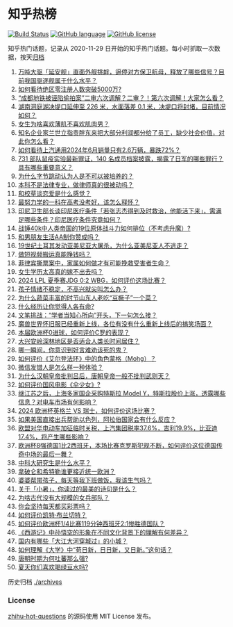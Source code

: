 # 知乎热榜
[![Build Status](https://github.com/ToWeLong/zhihu-hot-questions/workflows/CI/badge.svg)](https://github.com/ToWeLong/zhihu-hot-questions/actions)
[![GitHub language](https://img.shields.io/badge/language-golang-orange.svg)](https://golang.org/)
[![GitHub license](https://img.shields.io/github/license/ToWeLong/zhihu-hot-questions)](https://github.com/ToWeLong/zhihu-hot-questions/blob/main/LICENSE)

知乎热门话题，记录从 2020-11-29 日开始的知乎热门话题。每小时抓取一次数据，按天[归档](./archives)

<!-- BEGIN -->

1. [万吨大驱「延安舰」直面外舰挑衅，逼停对方保卫航母，释放了哪些信号？目前我国驱逐舰属于什么水平？](https://www.zhihu.com/question/660895313)
1. [如何看待绝区零注册人数突破5000万?](https://www.zhihu.com/question/660908290)
1. [“成都地铁被诬陷偷拍案”二审六次调解？二审？！第六次调解！大家怎么看？](https://www.zhihu.com/question/660918763)
1. [湖南洞庭湖决堤口延伸至 226 米，水面落差 0.1 米，决堤口将封堵，目前情况如何？](https://www.zhihu.com/question/660838142)
1. [女生为啥喜欢薄肌不喜欢肌肉男？](https://www.zhihu.com/question/631267982)
1. [知名企业家兰世立指责胖东来把大部分利润都分给了员工，缺少社会价值，对此你怎么看？](https://www.zhihu.com/question/660921714)
1. [如何看待上汽通用2024年6月销量只有2.6万辆，暴跌72%？](https://www.zhihu.com/question/660816929)
1. [731 部队鼠疫实验最新罪证，140 名成员档案披露，揭露了日军的哪些罪行？具有哪些重要意义？](https://www.zhihu.com/question/660879188)
1. [为什么字节跳动认为人是不可以被培养的？](https://www.zhihu.com/question/655436614)
1. [本科不是法律专业，做律师真的很被动吗？](https://www.zhihu.com/question/660327906)
1. [和校草谈恋爱是什么感觉？](https://www.zhihu.com/question/452832066)
1. [最努力学的一科在高考没考好，该怎么释怀？](https://www.zhihu.com/question/660837398)
1. [印尼卫生部长谈印尼医疗条件「若张志杰得到及时救治，他能活下来」，需满足哪些条件？印尼医疗条件究竟如何？](https://www.zhihu.com/question/660713859)
1. [战锤40k中人类帝国的19位原体战斗力如何排位（不考虑升魔）?](https://www.zhihu.com/question/610445277)
1. [和男朋友生活AA制你赞成吗？](https://www.zhihu.com/question/660701532)
1. [19世纪土耳其发动亚美尼亚大屠杀，为什么亚美尼亚人不逃走？](https://www.zhihu.com/question/424543184)
1. [做短视频搬运真能挣钱吗？](https://www.zhihu.com/question/387981295)
1. [菲律宾撕票案中，家属如何做才有可能挽救受害者生命？](https://www.zhihu.com/question/660791903)
1. [女生学历太高真的嫁不出去吗？](https://www.zhihu.com/question/660252912)
1. [2024 LPL 夏季赛JDG 0:2 WBG，如何评价这场比赛？](https://www.zhihu.com/question/660908750)
1. [孩子情绪不稳定，不高兴就尖叫怎么办？](https://www.zhihu.com/question/659307397)
1. [为什么蔬菜丰富的时节山东人老吃“豆橛子”一个菜？](https://www.zhihu.com/question/660661599)
1. [什么经历让你觉得人各有命?](https://www.zhihu.com/question/657312747)
1. [文笔挑战：“学者当知心所向”开头，下一句怎么接？](https://www.zhihu.com/question/659943367)
1. [魔兽世界怀旧服已经重新上线，各位有没有什么重新上线后的搞笑场面？](https://www.zhihu.com/question/660340763)
1. [本届欧洲杯0进球，如何评价C罗的表现？](https://www.zhihu.com/question/660866244)
1. [大兴安岭深林地区是否适合人类长时间居住？](https://www.zhihu.com/question/357661555)
1. [哪一瞬间，你意识到好言难劝该死的鬼？](https://www.zhihu.com/question/652415549)
1. [如何评价《艾尔登法环》中的角色蒙格（Mohg）？](https://www.zhihu.com/question/659803977)
1. [微信发错人是怎么样一种体验？](https://www.zhihu.com/question/32087879)
1. [为什么汉朝皇帝批判吕后，唐朝皇帝一般不批判武则天？](https://www.zhihu.com/question/655269301)
1. [如何评价国风电影《伞少女》?](https://www.zhihu.com/question/660750034)
1. [继江苏之后，上海多家国企采购特斯拉 Model Y，特斯拉股价上涨，透露哪些信息？对电车市场有何影响？](https://www.zhihu.com/question/660876951)
1. [2024 欧洲杯英格兰 VS 瑞士，如何评价这场比赛？](https://www.zhihu.com/question/660706870)
1. [如果美国直接出兵帮助以色列，阿拉伯国家会有什么反应？](https://www.zhihu.com/question/660608101)
1. [欧盟对华电动车加征临时关税，上汽集团税率37.6%，吉利19.9%，比亚迪17.4%，将产生哪些影响？](https://www.zhihu.com/question/660809940)
1. [欧洲杯8强德国1比2西班牙，本场比赛克罗斯犯规不断，如何评价这位德国传奇中场的最后一舞？](https://www.zhihu.com/question/660852715)
1. [中科大研究生是什么水平？](https://www.zhihu.com/question/323222088)
1. [拿破仑和希特勒谁更接近统一欧洲？](https://www.zhihu.com/question/315082705)
1. [婆婆帮带孩子，每天等我下班做饭，我该生气吗？](https://www.zhihu.com/question/660792147)
1. [关于「小暑」，你读过的最美的诗句是什么？](https://www.zhihu.com/question/660518825)
1. [为啥古代没有大规模的女兵部队？](https://www.zhihu.com/question/660759305)
1. [你会坚持每天都买彩票吗？](https://www.zhihu.com/question/399153077)
1. [如何评价凯特·布兰切特？](https://www.zhihu.com/question/278175476)
1. [如何评价欧洲杯1/4比赛119分钟西班牙2:1惨胜德国队？](https://www.zhihu.com/question/660852496)
1. [《西游记》中孙悟空的形象在不同文化背景下的理解有何差异？](https://www.zhihu.com/question/655901069)
1. [国内有哪些「大江大河穿城过」的小城？](https://www.zhihu.com/question/660620451)
1. [如何理解《大学》中“苟日新，日日新，又日新。”这句话？](https://www.zhihu.com/question/32285889)
1. [唐朝时期为何吐蕃那么强?](https://www.zhihu.com/question/37559767)
1. [夏天你们喜欢喝绿豆水吗?](https://www.zhihu.com/question/659592687)

<!-- END -->

历史归档 [./archives](./archives)


### License
[zhihu-hot-questions](https://github.com/towelong/zhihu-hot-questions) 的源码使用 MIT License 发布。